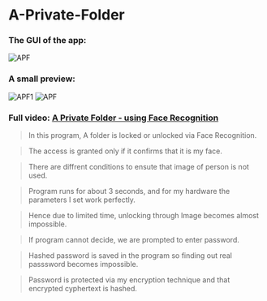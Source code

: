 # A-Private-Folder

### The GUI of the app:
![APF](https://user-images.githubusercontent.com/68480967/89623458-40227600-d8b2-11ea-9bf6-502c6563a9e2.jpg)

### A small preview:
![APF1](https://media.giphy.com/media/XHFXiELJe9ancUGUVM/giphy.gif) ![APF](https://media.giphy.com/media/WUyP2VS9CJSsw2wBCJ/giphy.gif)

### Full video: [A Private Folder - using Face Recognition](https://www.linkedin.com/posts/karan-owalekar_gui-machinelearning-computervision-activity-6663996469466529792-Lcw1)

> In this program, A folder is locked or unlocked via Face Recognition.

> The access is granted only if it confirms that it is my face.

> There are diffrent conditions to ensute that image of person is not used.

> Program runs for about 3 seconds, and for my hardware the parameters I set work perfectly.

> Hence due to limited time, unlocking through Image becomes almost impossible.

> If program cannot decide, we are prompted to enter password.

> Hashed password is saved in the program so finding out real passsword becomes impossible.

> Password is protected via my encryption technique and that encrypted cyphertext is hashed.
